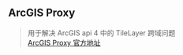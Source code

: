 ## ArcGIS Proxy
> 用于解决 ArcGIS api 4 中的 TileLayer 跨域问题  
> [ArcGIS Proxy 官方地址](https://github.com/Esri/resource-proxy)